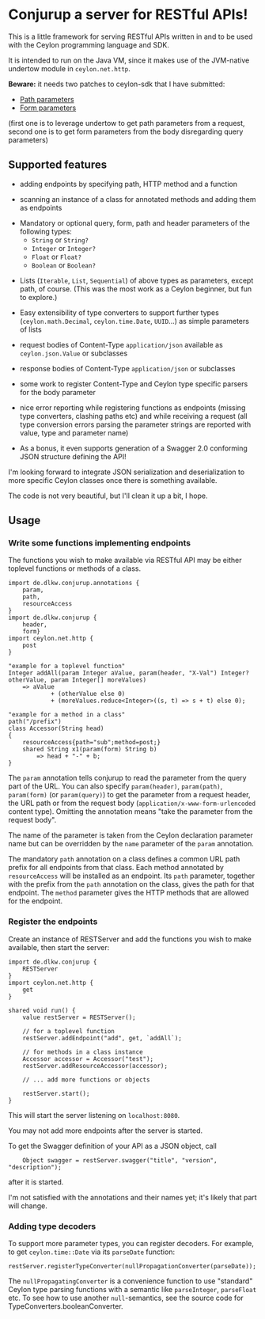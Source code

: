 # Conjurup a server for RESTful APIs!

This is a little framework for serving RESTful APIs written in and to be used
with the Ceylon programming language and SDK.

It is intended to run on the Java VM, since it makes use of the JVM-native
undertow module in `ceylon.net.http`.
 
**Beware:** it needs two patches to ceylon-sdk that I have submitted:

- [Path parameters](https://github.com/ceylon/ceylon-sdk/pull/481)
- [Form parameters](https://github.com/ceylon/ceylon-sdk/pull/489)

(first one is to leverage undertow to get path parameters from a
request, second one is to get form parameters from the body disregarding
query parameters)

## Supported features

* adding endpoints by specifying path, HTTP method and a function

* scanning an instance of a class for annotated methods and adding them
as endpoints

- Mandatory or optional query, form, path and header parameters of the
following types:
    * `String` or `String?`
    * `Integer` or `Integer?`
    * `Float` or `Float?`
    * `Boolean` or `Boolean?`

* Lists (`Iterable`, `List`, `Sequential`) of above types as parameters, except path, of course.
 (This was the most work as a Ceylon beginner, but fun to explore.)

* Easy extensibility of type converters to support further types
  (`ceylon.math.Decimal`, `ceylon.time.Date`, `UUID`...) as simple parameters
  of lists

* request bodies of Content-Type `application/json` available as
  `ceylon.json.Value` or subclasses

* response bodies of Content-Type `application/json` or subclasses

* some work to register Content-Type and Ceylon type specific parsers
  for the body parameter

* nice error reporting while registering functions as endpoints
  (missing type converters, clashing paths etc) and while receiving a
  request (all type conversion errors parsing the parameter strings are
  reported with value, type and parameter name)

* As a bonus, it even supports generation of a Swagger 2.0 conforming
  JSON structure defining the API!

I'm looking forward to integrate JSON serialization and deserialization to more specific Ceylon
classes once there is something available.

The code is not very beautiful, but I'll clean it up a bit, I hope.

## Usage

### Write some functions implementing endpoints

The functions you wish to make available via RESTful API may be either toplevel functions or
methods of a class.

```ceylon
import de.dlkw.conjurup.annotations {
    param,
    path,
    resourceAccess
}
import de.dlkw.conjurup {
    header,
    form}
import ceylon.net.http {
    post
}

"example for a toplevel function"
Integer addAll(param Integer aValue, param(header, "X-Val") Integer? otherValue, param Integer[] moreValues)
    => aValue
            + (otherValue else 0)
            + (moreValues.reduce<Integer>((s, t) => s + t) else 0);

"example for a method in a class"
path("/prefix")
class Accessor(String head)
{
    resourceAccess{path="sub";method=post;}
    shared String x1(param(form) String b)
        => head + "-" + b;
}
```
The `param` annotation tells conjurup to read the parameter from the query part of the URL. You can also
specify `param(header)`, `param(path)`, `param(form)` (or `param(query)`) to get the parameter
from a request header, the URL path or from the request body (`application/x-www-form-urlencoded`
content type). Omitting the annotation means "take the parameter from the request body". 

The name of the parameter is taken from the Ceylon declaration parameter name but can be overridden by
the `name` parameter of the `param` annotation.

The mandatory `path` annotation on a class defines a common URL path prefix for all endpoints from that class. Each method annotated by `resourceAccess` will be installed as an endpoint. Its `path` parameter, together with the prefix from the `path` annotation on the class, gives the path for that endpoint. The `method` parameter gives the HTTP methods that are allowed for the endpoint.

### Register the endpoints

Create an instance of RESTServer and add the functions you wish to make available, then start the server:

```ceylon
import de.dlkw.conjurup {
    RESTServer
}
import ceylon.net.http {
    get
}

shared void run() {
	value restServer = RESTServer();
	
	// for a toplevel function
	restServer.addEndpoint("add", get, `addAll`);
	
    // for methods in a class instance
    Accessor accessor = Accessor("test");
    restServer.addResourceAccessor(accessor);

	// ... add more functions or objects
	
	restServer.start();
}
``` 

This will start the server listening on `localhost:8080`.

You may not add more endpoints after the server is started.

To get the Swagger definition of your API as a JSON object, call
```ceylon
    Object swagger = restServer.swagger("title", "version", "description");
```
after it is started.

I'm not satisfied with the annotations and their names yet; it's likely that part will change.

### Adding type decoders

To support more parameter types, you can register decoders. For example, to get `ceylon.time::Date` via its
`parseDate` function:

```
restServer.registerTypeConverter(nullPropagationConverter(parseDate));
```

The `nullPropagatingConverter` is a convenience function to use "standard" Ceylon type parsing functions
with a semantic like `parseInteger`, `parseFloat` etc. To see how to use another `null`-semantics,
see the source code for TypeConverters.booleanConverter.
